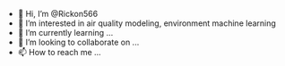 - 👋 Hi, I’m @Rickon566
- 👀 I’m interested in air quality modeling, environment machine learning
- 🌱 I’m currently learning ...
- 💞️ I’m looking to collaborate on ...
- 📫 How to reach me ...

<!---
Rickon566/Rickon566 is a ✨ special ✨ repository because its `README.md` (this file) appears on your GitHub profile.
You can click the Preview link to take a look at your changes.
--->
